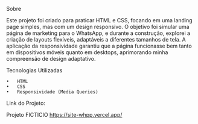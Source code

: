 Sobre

Este projeto foi criado para praticar HTML e CSS, focando em uma landing page simples, mas com um design responsivo. O objetivo foi simular uma página de marketing para o WhatsApp, e durante a construção, explorei a criação de layouts flexíveis, adaptáveis a diferentes tamanhos de tela. A aplicação da responsividade garantiu que a página funcionasse bem tanto em dispositivos móveis quanto em desktops, aprimorando minha compreensão de design adaptativo.

Tecnologias Utilizadas

	•	HTML
	•	CSS
	•	Responsividade (Media Queries)

Link do Projeto:

Projeto FICTICIO https://site-whpp.vercel.app/
